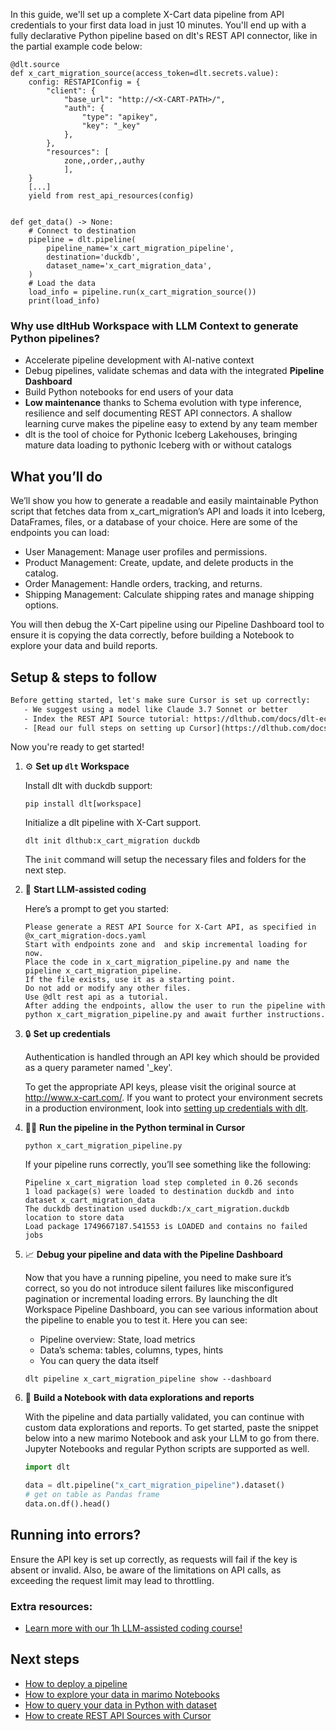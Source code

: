 In this guide, we'll set up a complete X-Cart data pipeline from API credentials to your first data load in just 10 minutes. You'll end up with a fully declarative Python pipeline based on dlt's REST API connector, like in the partial example code below:

```python-outcome
@dlt.source
def x_cart_migration_source(access_token=dlt.secrets.value):
    config: RESTAPIConfig = {
        "client": {
            "base_url": "http://<X-CART-PATH>/",
            "auth": {
                "type": "apikey",
                "key": "_key"
            },
        },
        "resources": [
            zone,,order,,authy
            ],
    }
    [...]
    yield from rest_api_resources(config)


def get_data() -> None:
    # Connect to destination
    pipeline = dlt.pipeline(
        pipeline_name='x_cart_migration_pipeline',
        destination='duckdb',
        dataset_name='x_cart_migration_data', 
    )
    # Load the data
    load_info = pipeline.run(x_cart_migration_source())
    print(load_info) 
```

### Why use dltHub Workspace with LLM Context to generate Python pipelines?

- Accelerate pipeline development with AI-native context
- Debug pipelines, validate schemas and data with the integrated **Pipeline Dashboard**
- Build Python notebooks for end users of your data
- **Low maintenance** thanks to Schema evolution with type inference, resilience and self documenting REST API connectors. A shallow learning curve makes the pipeline easy to extend by any team member
- dlt is the tool of choice for Pythonic Iceberg Lakehouses, bringing mature data loading to pythonic Iceberg with or without catalogs

## What you’ll do

We’ll show you how to generate a readable and easily maintainable Python script that fetches data from x_cart_migration’s API and loads it into Iceberg, DataFrames, files, or a database of your choice. Here are some of the endpoints you can load:

- User Management: Manage user profiles and permissions.
- Product Management: Create, update, and delete products in the catalog.
- Order Management: Handle orders, tracking, and returns.
- Shipping Management: Calculate shipping rates and manage shipping options.

You will then debug the X-Cart pipeline using our Pipeline Dashboard tool to ensure it is copying the data correctly, before building a Notebook to explore your data and build reports.

## Setup & steps to follow

```default
Before getting started, let's make sure Cursor is set up correctly:
   - We suggest using a model like Claude 3.7 Sonnet or better
   - Index the REST API Source tutorial: https://dlthub.com/docs/dlt-ecosystem/verified-sources/rest_api/ and add it to context as **@dlt rest api**
   - [Read our full steps on setting up Cursor](https://dlthub.com/docs/dlt-ecosystem/llm-tooling/cursor-restapi#23-configuring-cursor-with-documentation)
```

Now you're ready to get started!

1. ⚙️ **Set up `dlt` Workspace**
    
    Install dlt with duckdb support:
    ```shell
    pip install dlt[workspace]
    ```

    Initialize a dlt pipeline with X-Cart support.
    ```shell
    dlt init dlthub:x_cart_migration duckdb
    ```

    The `init` command will setup the necessary files and folders for the next step.
    
2. 🤠 **Start LLM-assisted coding**
    
    Here’s a prompt to get you started:
    
    ```prompt
    Please generate a REST API Source for X-Cart API, as specified in @x_cart_migration-docs.yaml 
    Start with endpoints zone and  and skip incremental loading for now. 
    Place the code in x_cart_migration_pipeline.py and name the pipeline x_cart_migration_pipeline. 
    If the file exists, use it as a starting point. 
    Do not add or modify any other files. 
    Use @dlt rest api as a tutorial. 
    After adding the endpoints, allow the user to run the pipeline with python x_cart_migration_pipeline.py and await further instructions.
    ```

    
3. 🔒 **Set up credentials** 
    
    Authentication is handled through an API key which should be provided as a query parameter named '_key'.
    
    To get the appropriate API keys, please visit the original source at http://www.x-cart.com/.
    If you want to protect your environment secrets in a production environment, look into [setting up credentials with dlt](https://dlthub.com/docs/walkthroughs/add_credentials).
    
4. 🏃‍♀️ **Run the pipeline in the Python terminal in Cursor**
    
    ```shell
    python x_cart_migration_pipeline.py
    ```
    
    If your pipeline runs correctly, you’ll see something like the following:
    
    ```shell
    Pipeline x_cart_migration load step completed in 0.26 seconds
    1 load package(s) were loaded to destination duckdb and into dataset x_cart_migration_data
    The duckdb destination used duckdb:/x_cart_migration.duckdb location to store data
    Load package 1749667187.541553 is LOADED and contains no failed jobs
    ```
    
5. 📈 **Debug your pipeline and data with the Pipeline Dashboard**

    Now that you have a running pipeline, you need to make sure it’s correct, so you do not introduce silent failures like misconfigured pagination or incremental loading errors. By launching the dlt Workspace Pipeline Dashboard, you can see various information about the pipeline to enable you to test it. Here you can see:
    - Pipeline overview: State, load metrics
    - Data’s schema: tables, columns, types, hints
    - You can query the data itself
    
    ```shell
    dlt pipeline x_cart_migration_pipeline show --dashboard
    ```
    
6. 🐍 **Build a Notebook with data explorations and reports**

    With the pipeline and data partially validated, you can continue with custom data explorations and reports. To get started, paste the snippet below into a new marimo Notebook and ask your LLM to go from there. Jupyter Notebooks and regular Python scripts are supported as well.

    
    ```python
    import dlt

   data = dlt.pipeline("x_cart_migration_pipeline").dataset()
   # get on table as Pandas frame
   data.on.df().head()
    ```

## Running into errors?

Ensure the API key is set up correctly, as requests will fail if the key is absent or invalid. Also, be aware of the limitations on API calls, as exceeding the request limit may lead to throttling.

### Extra resources:

- [Learn more with our 1h LLM-assisted coding course!](https://www.youtube.com/watch?v=GGid70rnJuM)

## Next steps

- [How to deploy a pipeline](https://dlthub.com/docs/walkthroughs/deploy-a-pipeline)
- [How to explore your data in marimo Notebooks](https://dlthub.com/docs/general-usage/dataset-access/marimo)
- [How to query your data in Python with dataset](https://dlthub.com/docs/general-usage/dataset-access/dataset)
- [How to create REST API Sources with Cursor](https://dlthub.com/docs/dlt-ecosystem/llm-tooling/cursor-restapi)